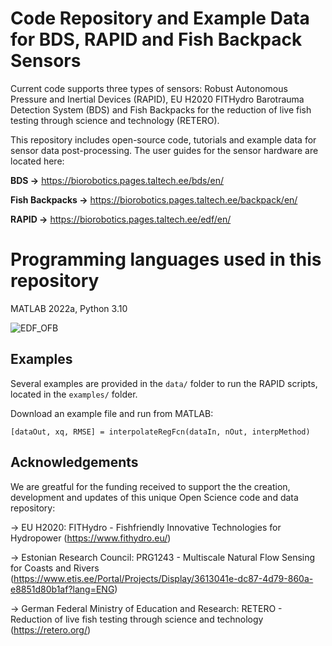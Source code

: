 # Code Repository and Example Data for BDS, RAPID and Fish Backpack Sensors
Current code supports three types of sensors: Robust Autonomous Pressure and Inertial Devices (RAPID), EU H2020 FITHydro Barotrauma Detection System (BDS) and Fish Backpacks for the reduction of live fish testing through science and technology (RETERO).

This repository includes open-source code, tutorials and example data for sensor data post-processing. The user guides for the sensor hardware are located here:

**BDS ->** https://biorobotics.pages.taltech.ee/bds/en/

**Fish Backpacks ->** https://biorobotics.pages.taltech.ee/backpack/en/

**RAPID ->** https://biorobotics.pages.taltech.ee/edf/en/

# Programming languages used in this repository
MATLAB 2022a, Python 3.10

![EDF_OFB](https://user-images.githubusercontent.com/460746/163399316-5f4cba75-5c80-47d2-96d9-b1fc5f33d51a.jpg)

## Examples

Several examples are provided in the `data/` folder to run the RAPID scripts, located in the `examples/` folder.

Download an example file and run from MATLAB:

    [dataOut, xq, RMSE] = interpolateRegFcn(dataIn, nOut, interpMethod)

## Acknowledgements
We are greatful for the funding received to support the the creation, development and updates of this unique Open Science code and data repository:

-> EU H2020: FITHydro - Fishfriendly Innovative Technologies for Hydropower (https://www.fithydro.eu/)

-> Estonian Research Council: PRG1243 - Multiscale Natural Flow Sensing for Coasts and Rivers  (https://www.etis.ee/Portal/Projects/Display/3613041e-dc87-4d79-860a-e8851d80b1af?lang=ENG)

-> German Federal Ministry of Education and Research: RETERO - Reduction of live fish testing through science and technology (https://retero.org/)
